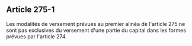 Article 275-1
----
Les modalités de versement prévues au premier alinéa de l'article 275 ne sont
pas exclusives du versement d'une partie du capital dans les formes prévues par
l'article 274.
